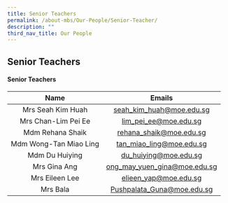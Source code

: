 ```yaml
---
title: Senior Teachers
permalink: /about-mbs/Our-People/Senior-Teacher/
description: ""
third_nav_title: Our People
---
```

## Senior Teachers

#### Senior Teachers

|          Name          |            Emails            |
|:----------------------:|:----------------------------:|
| Mrs Seah Kim Huah      | seah_kim_huah@moe.edu.sg     |
| Mrs Chan-Lim Pei Ee    | lim_pei_ee@moe.edu.sg        |
| Mdm Rehana Shaik       | rehana_shaik@moe.edu.sg      |
| Mdm Wong-Tan Miao Ling | tan_miao_ling@moe.edu.sg     |
| Mdm Du Huiying         | du_huiying@moe.edu.sg        |
| Mrs Gina Ang           | ong_may_yuen_gina@moe.edu.sg |
| Mrs Eileen Lee         | elieen_yap@moe.edu.sg        |
| Mrs Bala                   | Pushpalata_Guna@moe.edu.sg |